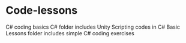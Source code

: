 # Code-lessons
C# coding basics
C# folder includes Unity Scripting codes in C#
Basic Lessons folder includes simple C# coding exercises
